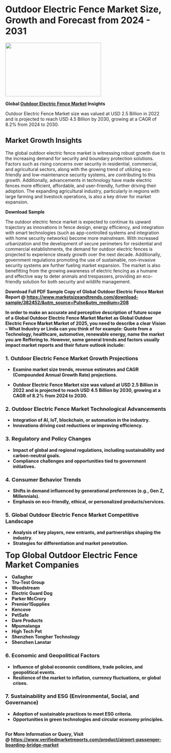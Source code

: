 <H1>Outdoor Electric Fence Market Size, Growth and Forecast from 2024 - 2031</H1><img class="aligncenter size-medium wp-image-584254" src="https://thirdeyenews.in/wp-content/uploads/2024/09/Global-Market-Research-300x168.jpeg" alt="" width="300" height="168" /><p><strong>Global&nbsp;<a href="https://www.marketsizeandtrends.com/download-sample/382452/&amp;utm_source=Pulse&amp;utm_medium=208">Outdoor Electric Fence Market</a> Insights</strong></p><p>Outdoor Electric Fence Market size was valued at USD 2.5 Billion in 2022 and is projected to reach USD 4.5 Billion by 2030, growing at a CAGR of 8.2% from 2024 to 2030.</p><p><h2>Market Growth Insights</h2> <p>The global outdoor electric fence market is witnessing robust growth due to the increasing demand for security and boundary protection solutions. Factors such as rising concerns over security in residential, commercial, and agricultural sectors, along with the growing trend of utilizing eco-friendly and low-maintenance security systems, are contributing to this growth. Additionally, advancements in technology have made electric fences more efficient, affordable, and user-friendly, further driving their adoption. The expanding agricultural industry, particularly in regions with large farming and livestock operations, is also a key driver for market expansion.</p> <p><strong>Download Sample</strong></p> <p>The outdoor electric fence market is expected to continue its upward trajectory as innovations in fence design, energy efficiency, and integration with smart technologies (such as app-controlled systems and integration with home security networks) become more mainstream. With increased urbanization and the development of secure perimeters for residential and commercial establishments, the demand for outdoor electric fences is projected to experience steady growth over the next decade. Additionally, government regulations promoting the use of sustainable, non-invasive security systems are further fueling market expansion. The market is also benefitting from the growing awareness of electric fencing as a humane and effective way to deter animals and trespassers, providing an eco-friendly solution for both security and wildlife management. <p><strong></p><p><span class=""><strong>Download Full PDF Sample Copy of Global Outdoor Electric Fence Market Report</strong> @ <a href="https://www.marketsizeandtrends.com/download-sample/382452/&amp;utm_source=Pulse&amp;utm_medium=208" target="_blank">https://www.marketsizeandtrends.com/download-sample/382452/&amp;utm_source=Pulse&amp;utm_medium=208</a></span></p><p>In order to make an accurate and perceptive description of future scope of a Global&nbsp;Outdoor Electric Fence Market Market as Global&nbsp;Outdoor Electric Fence Market Market of 2025, you need to describe a clear Vision &ndash; What Industry or Linda can you think of for example: Quote from a Technology, healthcare, automotive, renewable energy, name the market you are Reffering to. However, some general trends and factors usually impact market reports and their future outlook include:</p><h3>1.&nbsp;<strong>Outdoor Electric Fence Market Growth Projections</strong></h3><ul><li>Examine market size trends, revenue estimates and CAGR (Compounded Annual Growth Rate) projections.</li><li><p>Outdoor Electric Fence Market size was valued at USD 2.5 Billion in 2022 and is projected to reach USD 4.5 Billion by 2030, growing at a CAGR of 8.2% from 2024 to 2030.</p></li></ul><h3>2.&nbsp;<strong>Outdoor Electric Fence Market Technological Advancements</strong></h3><ul><li>Integration of AI, IoT, blockchain, or automation in the industry.</li><li>Innovations driving cost reductions or improving efficiency.</li></ul><h3>3.&nbsp;<strong>Regulatory and Policy Changes</strong></h3><ul><li>Impact of global and regional regulations, including sustainability and carbon-neutral goals.</li><li>Compliance challenges and opportunities tied to government initiatives.</li></ul><h3>4.&nbsp;<strong>Consumer Behavior Trends</strong></h3><ul><li>Shifts in demand influenced by generational preferences (e.g., Gen Z, Millennials).</li><li>Emphasis on eco-friendly, ethical, or personalized products/services.</li></ul><h3>5.&nbsp;<strong>Global Outdoor Electric Fence Market Competitive Landscape</strong></h3><ul><li>Analysis of key players, new entrants, and partnerships shaping the industry.</li><li>Strategies for differentiation and market penetration.</li></ul><p data-pm-slice="1 1 []"><span style="color: inherit; font-family: inherit; font-size: 25px;">Top Global Outdoor Electric Fence Market Companies</span></p><div class="" data-test-id=""><p><li>Gallagher</li><li> Tru-Test Group</li><li> Woodstream</li><li> Electric Guard Dog</li><li> Parker McCrory</li><li> Premier1Supplies</li><li> Kencove</li><li> PetSafe</li><li> Dare Products</li><li> Mpumalanga</li><li> High Tech Pet</li><li> Shenzhen Tongher Technology</li><li> Shenzhen Lanstar</li></p></div><h3>6.&nbsp;<strong>Economic and Geopolitical Factors</strong></h3><ul><li>Influence of global economic conditions, trade policies, and geopolitical events.</li><li>Resilience of the market to inflation, currency fluctuations, or global crises.</li></ul><h3>7.&nbsp;<strong>Sustainability and ESG (Environmental, Social, and Governance)</strong></h3><ul><li>Adoption of sustainable practices to meet ESG criteria.</li><li>Opportunities in green technologies and circular economy principles.</li></ul><h2><strong style="font-size: 14px;">For More Information or Query, Visit @&nbsp;</strong><a style="background-color: #ffffff; font-size: 14px;" href="https://www.marketsizeandtrends.com/report/outdoor-electric-fence-market/" target="_blank">https://www.verifiedmarketreports.com/product/airport-passenger-boarding-bridge-market</a></h2>
